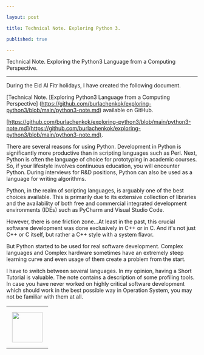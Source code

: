 ```yaml
---

layout: post

title: Technical Note. Exploring Python 3.

published: true

---
```


Technical Note. Exploring the Python3 Language from a Computing Perspective.

---

During the Eid Al Fitr holidays, I have created the following document.

[Technical Note. [Exploring Python3 Language from a Computing Perspective] (https://github.com/burlachenkok/exploring-python3/blob/main/python3-note.md) available on GitHub.

[https://github.com/burlachenkok/exploring-python3/blob/main/python3-note.md](https://github.com/burlachenkok/exploring-python3/blob/main/python3-note.md).

There are several reasons for using Python. Development in Python is significantly more productive than in scripting languages such as Perl.
Next, Python is often the language of choice for prototyping in academic courses.
So, if your lifestyle involves continuous education, you will encounter Python. 
During interviews for R&D positions, Python can also be used as a language for writing algorithms.

Python, in the realm of scripting languages, is arguably one of the best choices available. 
This is primarily due to its extensive collection of libraries and the availability of both free and commercial integrated development environments (IDEs) such as PyCharm and Visual Studio Code.

However, there is one friction zone...At least in the past, this crucial software development was done exclusively in C++ or in C. And it's not just C++ or C itself, but rather a C++ style with a system flavor.

But Python started to be used for real software development. Complex languages and Complex hardware sometimes have an extremely steep learning curve and even usage of them create a problem from the start.

I have to switch between several languages. In my opinion, having a Short Tutorial is valuable. The note contains a description of some profiling tools.
In case you have never worked on highly critical software development which should work in the best possible way in Operation System, you may not be familiar with them at all.

<table>
<tr>
<td style="padding: 15px"> <img height="80px" src="https://burlachenkok.github.io/materials/python-logo.svg"/></td>
</tr>
</table>
